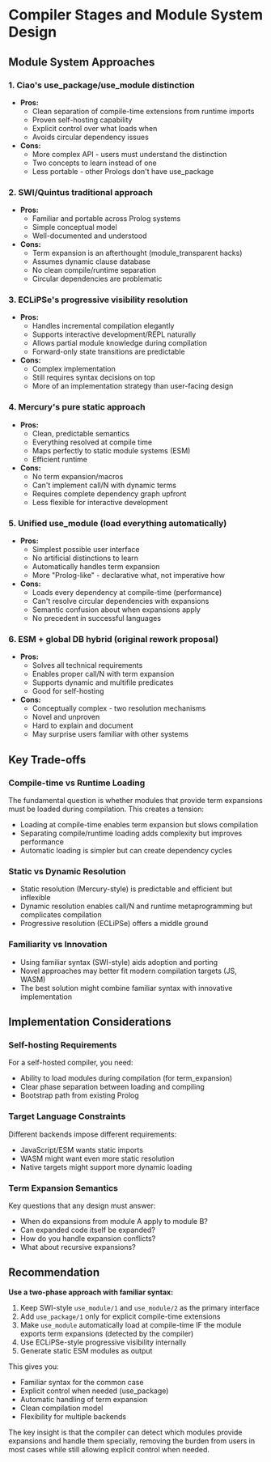 # Compiler Stages and Module System Design

## Module System Approaches

### 1. Ciao's use_package/use_module distinction
- **Pros:**
  - Clean separation of compile-time extensions from runtime imports
  - Proven self-hosting capability
  - Explicit control over what loads when
  - Avoids circular dependency issues
- **Cons:**
  - More complex API - users must understand the distinction
  - Two concepts to learn instead of one
  - Less portable - other Prologs don't have use_package

### 2. SWI/Quintus traditional approach  
- **Pros:**
  - Familiar and portable across Prolog systems
  - Simple conceptual model
  - Well-documented and understood
- **Cons:**
  - Term expansion is an afterthought (module_transparent hacks)
  - Assumes dynamic clause database
  - No clean compile/runtime separation
  - Circular dependencies are problematic

### 3. ECLiPSe's progressive visibility resolution
- **Pros:**
  - Handles incremental compilation elegantly
  - Supports interactive development/REPL naturally
  - Allows partial module knowledge during compilation
  - Forward-only state transitions are predictable
- **Cons:**
  - Complex implementation
  - Still requires syntax decisions on top
  - More of an implementation strategy than user-facing design

### 4. Mercury's pure static approach
- **Pros:**
  - Clean, predictable semantics
  - Everything resolved at compile time
  - Maps perfectly to static module systems (ESM)
  - Efficient runtime
- **Cons:**
  - No term expansion/macros
  - Can't implement call/N with dynamic terms
  - Requires complete dependency graph upfront
  - Less flexible for interactive development

### 5. Unified use_module (load everything automatically)
- **Pros:**
  - Simplest possible user interface
  - No artificial distinctions to learn
  - Automatically handles term expansion
  - More "Prolog-like" - declarative what, not imperative how
- **Cons:**
  - Loads every dependency at compile-time (performance)
  - Can't resolve circular dependencies with expansions
  - Semantic confusion about when expansions apply
  - No precedent in successful languages

### 6. ESM + global DB hybrid (original rework proposal)
- **Pros:**
  - Solves all technical requirements
  - Enables proper call/N with term expansion
  - Supports dynamic and multifile predicates
  - Good for self-hosting
- **Cons:**
  - Conceptually complex - two resolution mechanisms
  - Novel and unproven
  - Hard to explain and document
  - May surprise users familiar with other systems

## Key Trade-offs

### Compile-time vs Runtime Loading
The fundamental question is whether modules that provide term expansions must be loaded during compilation. This creates a tension:
- Loading at compile-time enables term expansion but slows compilation
- Separating compile/runtime loading adds complexity but improves performance
- Automatic loading is simpler but can create dependency cycles

### Static vs Dynamic Resolution
- Static resolution (Mercury-style) is predictable and efficient but inflexible
- Dynamic resolution enables call/N and runtime metaprogramming but complicates compilation
- Progressive resolution (ECLiPSe) offers a middle ground

### Familiarity vs Innovation
- Using familiar syntax (SWI-style) aids adoption and porting
- Novel approaches may better fit modern compilation targets (JS, WASM)
- The best solution might combine familiar syntax with innovative implementation

## Implementation Considerations

### Self-hosting Requirements
For a self-hosted compiler, you need:
- Ability to load modules during compilation (for term_expansion)
- Clear phase separation between loading and compiling
- Bootstrap path from existing Prolog

### Target Language Constraints
Different backends impose different requirements:
- JavaScript/ESM wants static imports
- WASM might want even more static resolution
- Native targets might support more dynamic loading

### Term Expansion Semantics
Key questions that any design must answer:
- When do expansions from module A apply to module B?
- Can expanded code itself be expanded?
- How do you handle expansion conflicts?
- What about recursive expansions?

## Recommendation

**Use a two-phase approach with familiar syntax:**

1. Keep SWI-style `use_module/1` and `use_module/2` as the primary interface
2. Add `use_package/1` only for explicit compile-time extensions
3. Make `use_module` automatically load at compile-time IF the module exports term expansions (detected by the compiler)
4. Use ECLiPSe-style progressive visibility internally
5. Generate static ESM modules as output

This gives you:
- Familiar syntax for the common case
- Explicit control when needed (use_package)
- Automatic handling of term expansion
- Clean compilation model
- Flexibility for multiple backends

The key insight is that the compiler can detect which modules provide expansions and handle them specially, removing the burden from users in most cases while still allowing explicit control when needed.